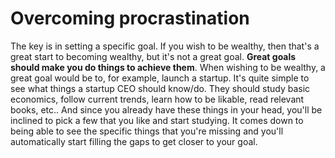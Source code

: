 # Overcoming procrastination			

The key is in setting a specific goal. If you wish to be wealthy, then that's a great start to becoming wealthy, but it's not a great goal. **Great goals should make you do things to achieve them**. When wishing to be wealthy, a great goal would be to, for example, launch a startup. It's quite simple to see what things a startup CEO should know/do. They should study basic economics, follow current trends, learn how to be likable, read relevant books, etc.. And since you already have these things in your head, you'll be inclined to pick a few that you like and start studying. It comes down to being able to see the specific things that you're missing and you'll automatically start filling the gaps to get closer to your goal.
